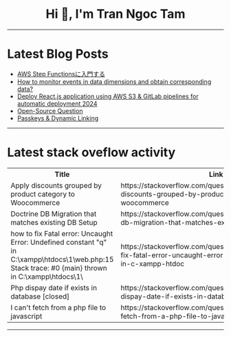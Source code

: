 <h1 align="center">Hi 👋, I'm Tran Ngoc Tam</h1>

---

# Latest Blog Posts 
<!-- BLOG-POST-LIST:START -->
- [AWS Step Functionsに入門する](https://dev.to/aws-builders/aws-step-functionsniru-men-suru-2b7p)
- [How to monitor events in data dimensions and obtain corresponding data?](https://dev.to/purpose233/how-to-monitor-events-in-data-dimensions-and-obtain-corresponding-data-14lh)
- [Deploy React.js application using AWS S3 &amp; GitLab pipelines for automatic deployment 2024](https://dev.to/perisicnikola37/deploy-reactjs-application-using-aws-s3-gitlab-pipelines-for-automatic-deployment-2024-nbd)
- [Open-Source Question](https://dev.to/litlyx/open-source-question-2j48)
- [Passkeys &amp; Dynamic Linking](https://dev.to/corbado/passkeys-dynamic-linking-1o41)
<!-- BLOG-POST-LIST:END -->

---

# Latest stack oveflow activity
<table>
  <tr><th>Title</th><th>Link</th></tr>
  <!-- STACKOVERFLOW:START --><tr><td>Apply discounts grouped by product category to Woocommerce</td><td>https://stackoverflow.com/questions/78591257/apply-discounts-grouped-by-product-category-to-woocommerce</td></tr><tr><td>Doctrine DB Migration that matches existing DB Setup</td><td>https://stackoverflow.com/questions/78591141/doctrine-db-migration-that-matches-existing-db-setup</td></tr><tr><td>how to fix Fatal error: Uncaught Error: Undefined constant &quot;q&quot; in C:\xampp\htdocs\1\web.php:15 Stack trace: #0 {main} thrown in C:\xampp\htdocs\1\</td><td>https://stackoverflow.com/questions/78591058/how-to-fix-fatal-error-uncaught-error-undefined-constant-q-in-c-xampp-htdoc</td></tr><tr><td>Php dispay date if exists in database [closed]</td><td>https://stackoverflow.com/questions/78591054/php-dispay-date-if-exists-in-database</td></tr><tr><td>I can&#39;t fetch from a php file to javascript</td><td>https://stackoverflow.com/questions/78591037/i-cant-fetch-from-a-php-file-to-javascript</td></tr><!-- STACKOVERFLOW:END -->
</table>

---


